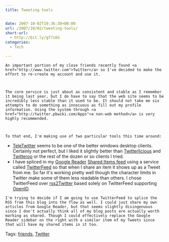 ```yaml
---
title: Tweeting tools


date: 2007-10-02T19:36:30+00:00
url: /2007/10/02/tweeting-tools/
short-url:
  - http://bit.ly/gT7i6G
categories:
  - Tech

---
```

<div class='microid-mailto+http:sha1:5f43b463a5a117ba3678ecf334fda53a62ca8ca3'>
  
    An important portion of my close friends recently found <a href="http://www.twitter.com">Twitter</a> so I've decided to make the effort to re-create my account and use it.
  
  
  
    The core service is just about as consistent and stable as I remember it being last year, but I do have to say that the web site seems to be incredibly less stable than it used to be. It should not take me six attempts to do something as innocuous as fill out my profile information. Using the system through <a href="http://twitter.pbwiki.com/Apps">a non-web method</a> is very highly recommended.
  
  
  
    To that end, I'm making use of two particular tools this time around:
  
  
  <ul>
    <li>
      <a href="http://teletwitter.com/">TeleTwitter</a> seems to be one of the better windows desktop clients. Certainly not perfect, but I liked it slightly better than <a href="http://www.ejecutive.co.uk/projects/twitterlicious">Twitterlicious</a> and <a href="http://rareedge.com/twitteroo">Twitteroo</a> or the rest of the dozen or so clients I tried.
    </li>
    <li>
      I have spliced in my <a href="http://www.google.com/reader">Google Reader</a> <a href="http://www.google.com/reader/shared/11744257827464780163">Shared Items feed</a> using a service called <a href="http://twitterfeed.com/">TwitterFeed</a> so that when I share an item it shows up as a Tweet from me. So far it's working pretty well though the character limits in Twitter make some of them less readable than others. I chose TwitterFeed over <a href="http://www.pivari.com/rss2twitter.html">rss2Twitter</a> based solely on TwitterFeed supporting <a href="http://openid.org">OpenID</a>.
    </li>
  </ul>
  
  
    I'm trying to decide if I am going to use TwitterFeed to splice the RSS from this blog into the flow as well. I could just share my own articles from Google Reader, but that seems slightly disingenuous since I don't actually think all of my blog posts are actually worth marking as shared. Though I could effectively replace the Google Reader sidebar on the right with a similar item of my Tweets since that will have my shared items in it too.
  
</div>

<div class="st-post-tags">
  Tags: <a href="http://www.cavort.org/tag/friends/" title="friends" rel="tag">friends</a>, <a href="http://www.cavort.org/tag/twitter/" title="Twitter" rel="tag">Twitter</a><br />
</div>
